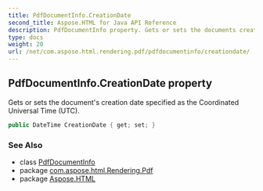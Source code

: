```yaml
---
title: PdfDocumentInfo.CreationDate
second_title: Aspose.HTML for Java API Reference
description: PdfDocumentInfo property. Gets or sets the documents creation date specified as the Coordinated Universal Time UTC
type: docs
weight: 20
url: /net/com.aspose.html.rendering.pdf/pdfdocumentinfo/creationdate/
---
```

## PdfDocumentInfo.CreationDate property

Gets or sets the document's creation date specified as the Coordinated Universal Time (UTC).

```java
public DateTime CreationDate { get; set; }
```

### See Also

* class [PdfDocumentInfo](../)
* package [com.aspose.html.Rendering.Pdf](../../pdfdocumentinfo/)
* package [Aspose.HTML](../../../)
